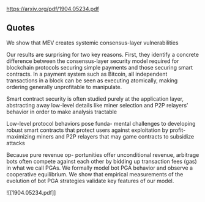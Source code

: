 https://arxiv.org/pdf/1904.05234.pdf
## Quotes
We show that MEV creates systemic consensus-layer vulnerabilities

Our results are surprising for two key reasons. First, they identify a concrete difference between the consensus-layer security model required for blockchain protocols securing simple payments and those securing smart contracts. In a payment system such as Bitcoin, all independent transactions in a block can be seen as executing atomically, making ordering generally unprofitable to manipulate.

Smart contract security is often studied purely at the application layer, abstracting away low-level details like miner selection and P2P relayers’ behavior in order to make analysis tractable

Low-level protocol behaviors pose funda- mental challenges to developing robust smart contracts that protect users against exploitation by profit-maximizing miners and P2P relayers that may game contracts to subsidize attacks

Because pure revenue op- portunities offer unconditional revenue, arbitrage bots often compete against each other by bidding up transaction fees (gas) in what we call PGAs. We formally model bot PGA behavior and observe a cooperative equilibrium. We show that empirical measurements of the evolution of bot PGA strategies validate key features of our model.

![[1904.05234.pdf]]